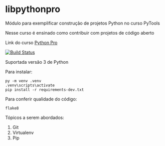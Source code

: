 # libpythonpro
Módulo para exemplificar construção de projetos Python no curso PyTools

Nesse curso é ensinado como contribuir com projetos de código aberto

Link do curso [Python Pro](https://pythonpro.com.br/)

[![Build Status](https://app.travis-ci.com/cpdiego/libpythonpro.svg?branch=main)](https://app.travis-ci.com/cpdiego/libpythonpro)

Suportada versão 3 de Python

Para instalar:

```console
py -m venv .venv
.venv\scripts\activate
pip install -r requirements-dev.txt
```

Para conferir qualidade do código:
```console
flake8
```

Tópicos a serem abordados:
 1. Git
 2. Virtualenv
 3. Pip
